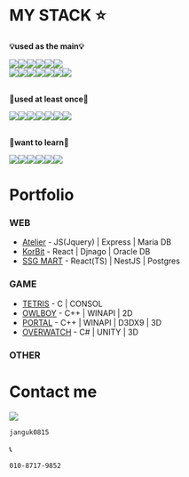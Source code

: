 # <div> MY STACK ⭐</div>

**💡used as the main💡**
<div style="display:flex">
<img src="https://img.shields.io/badge/Firebase-FFCA28?style=for-the-badge&logo=firebase&logoColor=white"/>
 <img src="https://img.shields.io/badge/CSS3-1572B6?style=for-the-badge&logo=CSS3&logoColor=white"/>
 <img src="https://img.shields.io/badge/Git-F05032?style=for-the-badge&logo=Git&logoColor=white"/>
  <img src="https://img.shields.io/badge/HTML5-E34F26?style=for-the-badge&logo=HTML5&logoColor=white"/>
  <img src="https://img.shields.io/badge/jQuery-0769AD?style=for-the-badge&logo=jQuery&logoColor=white"/>
  <img src="https://img.shields.io/badge/JavaScript-F7DF1E?style=for-the-badge&logo=JavaScript&logoColor=black"/>
  </div>
 <div style="display:flex">
 <img src="https://img.shields.io/badge/TypeScript-3178C6?style=for-the-badge&logo=TypeScript&logoColor=white"/>
 <img src="https://img.shields.io/badge/React-61DAFB?style=for-the-badge&logo=React&logoColor=black"/>
 <img src="https://img.shields.io/badge/Node.js-339933?style=for-the-badge&logo=Node.js&logoColor=white"/>
 <img src="https://img.shields.io/badge/ANTD-1177AA?style=for-the-badge"/>
 <img src="https://img.shields.io/badge/Relational SQL-FCC624?style=for-the-badge&logo=MySQL&logoColor=black"/>
 <img src="https://img.shields.io/badge/NestJS-E0234E?style=for-the-badge&logo=NestJS&logoColor=white"/>
 <img src="https://img.shields.io/badge/Visual Studio Code-007ACC?style=for-the-badge&logo=Visual Studio Code&logoColor=white"/>
 </div>

<br />

**🔧used at least once🔧**
 <div style="display:flex">
  <img src="https://img.shields.io/badge/Express-000000?style=for-the-badge&logo=Express&logoColor=white"/>
  <img src="https://img.shields.io/badge/Docker-2496ED?style=for-the-badge&logo=Docker&logoColor=white"/>
 <img src="https://img.shields.io/badge/Expo-000020?style=for-the-badge&logo=Expo&logoColor=white"/>
<img src="https://img.shields.io/badge/Linux-FCC624?style=for-the-badge&logo=Linux&logoColor=black"/>
<img src="https://img.shields.io/badge/NumPy-013243?style=for-the-badge&logo=NumPy&logoColor=white"/>
<img src="https://img.shields.io/badge/Python-3776AB?style=for-the-badge&logo=Python&logoColor=white"/>
<img src="https://img.shields.io/badge/Selenium-43B02A?style=for-the-badge&logo=Selenium&logoColor=white"/>
 </div>
 <div style="display:flex">
 </div>
 
<br />


 **📌want to learn📌**
  <div style="display:flex">
 <img src="https://img.shields.io/badge/Unity-FFFFFF?style=for-the-badge&logo=Unity&logoColor=black"/>
 <img src="https://img.shields.io/badge/AWS-232F3E?style=for-the-badge&logo=Amazon AWS&logoColor=white"/>
<img src="https://img.shields.io/badge/Unreal-0E1128?style=for-the-badge&logo=Unreal Engine&logoColor=white"/>
<img src="https://img.shields.io/badge/Jenkins-D24939?style=for-the-badge&logo=Jenkins&logoColor=black"/>
<img src="https://img.shields.io/badge/Spring-6DB33F?style=for-the-badge&logo=Spring&logoColor=white"/>
<img src="https://img.shields.io/badge/Mongo DB-47A248?style=for-the-badge&logo=MongoDB&logoColor=white"/>
</div>

# Portfolio

### WEB
- [Atelier](https://breakdance.github.io/breakdance/) - JS(Jquery) | Express | Maria DB
- [KorBit](https://breakdance.github.io/breakdance/) - React | Djnago | Oracle DB
- [SSG MART](https://breakdance.github.io/breakdance/) - React(TS) | NestJS | Postgres 
### GAME
- [TETRIS](https://breakdance.github.io/breakdance/) - C | CONSOL
- [OWLBOY](https://breakdance.github.io/breakdance/) - C++ | WINAPI | 2D
- [PORTAL](https://breakdance.github.io/breakdance/) - C++ | WINAPI | D3DX9 | 3D
- [OVERWATCH](https://breakdance.github.io/breakdance/) - C# | UNITY | 3D
### OTHER

# Contact me

<img src="https://img.shields.io/badge/KAKAO-FFCD00?style=for-the-badge&logo=KakaoTalk&logoColor=black"/>

 ```sh
janguk0815
```

📞
 ```sh
010-8717-9852
```
